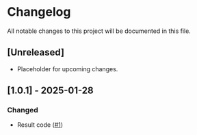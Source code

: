 # Changelog

All notable changes to this project will be documented in this file.

## [Unreleased]
- Placeholder for upcoming changes.

## [1.0.1] - 2025-01-28
### Changed
- Result code ([#1](https://github.com/mkizhevsk/tiny_fitness_android/pull/1))
